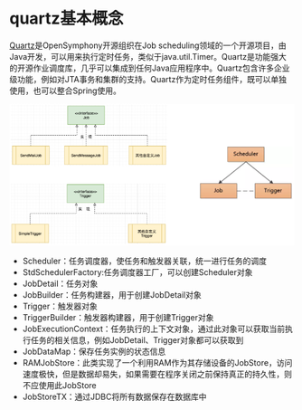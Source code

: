 # quartz基本概念


[Quartz](http://www.quartz-scheduler.org/)是OpenSymphony开源组织在Job scheduling领域的一个开源项目，由Java开发，可以用来执行定时任务，类似于java.util.Timer。Quartz是功能强大的开源作业调度库，几乎可以集成到任何Java应用程序中。Quartz包含许多企业级功能，例如对JTA事务和集群的支持。Quartz作为定时任务组件，既可以单独使用，也可以整合Spring使用。


![alt text](quartz基本概念/quartz核心API.png)


- Scheduler：任务调度器，使任务和触发器关联，统一进行任务的调度
- StdSchedulerFactory:任务调度器工厂，可以创建Scheduler对象
- JobDetail：任务对象
- JobBuilder：任务构建器，用于创建JobDetail对象
- Trigger：触发器对象
- TriggerBuilder：触发器构建器，用于创建Trigger对象
- JobExecutionContext：任务执行的上下文对象，通过此对象可以获取当前执行任务的相关信息，例如JobDetail、Trigger对象都可以获取到
- JobDataMap：保存任务实例的状态信息
- RAMJobStore：此类实现了一个利用RAM作为其存储设备的JobStore，访问速度极快，但是数据却易失，如果需要在程序关闭之前保持真正的持久性，则不应使用此JobStore
- JobStoreTX：通过JDBC将所有数据保存在数据库中
























